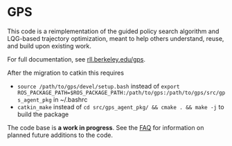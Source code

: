 GPS
======

This code is a reimplementation of the guided policy search algorithm and LQG-based trajectory optimization, meant to help others understand, reuse, and build upon existing work.

For full documentation, see [rll.berkeley.edu/gps](http://rll.berkeley.edu/gps).

After the migration to catkin this requires 

* `source /path/to/gps/devel/setup.bash` instead of `export ROS_PACKAGE_PATH=$ROS_PACKAGE_PATH:/path/to/gps:/path/to/gps/src/gps_agent_pkg` in ~/.bashrc
* `catkin_make` instead of `cd src/gps_agent_pkg/ && cmake . && make -j` to build the package

The code base is **a work in progress**. See the [FAQ](http://rll.berkeley.edu/gps/faq.html) for information on planned future additions to the code.
